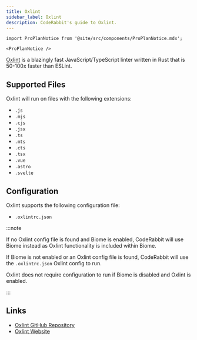 ```yaml
---
title: Oxlint
sidebar_label: Oxlint
description: CodeRabbit's guide to Oxlint.
---
```


```mdx-code-block
import ProPlanNotice from '@site/src/components/ProPlanNotice.mdx';

<ProPlanNotice />
```

[Oxlint](https://oxc.rs/docs/guide/usage/linter) is a blazingly fast JavaScript/TypeScript linter written in Rust that is 50-100x faster than ESLint.

## Supported Files

Oxlint will run on files with the following extensions:

- `.js`
- `.mjs`
- `.cjs`
- `.jsx`
- `.ts`
- `.mts`
- `.cts`
- `.tsx`
- `.vue`
- `.astro`
- `.svelte`

## Configuration

Oxlint supports the following configuration file:

- `.oxlintrc.json`

:::note

If no Oxlint config file is found and Biome is enabled, CodeRabbit will use Biome instead as Oxlint functionality is included within Biome.

If Biome is not enabled or an Oxlint config file is found, CodeRabbit will use the `.oxlintrc.json` Oxlint config to run.

Oxlint does not require configuration to run if Biome is disabled and Oxlint is enabled.

:::

## Links

- [Oxlint GitHub Repository](https://github.com/oxc-project/oxc/releases/)
- [Oxlint Website](https://oxc.rs/docs/guide/usage/linter)
